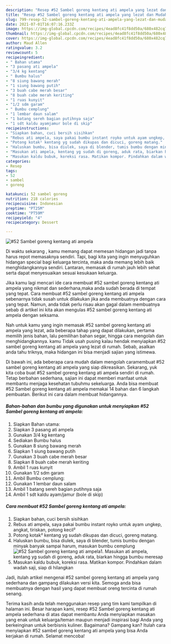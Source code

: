 ```yaml
---
description: "Resep #52 Sambel goreng kentang ati ampela yang lezat dan Mudah Dibuat"
title: "Resep #52 Sambel goreng kentang ati ampela yang lezat dan Mudah Dibuat"
slug: 799-resep-52-sambel-goreng-kentang-ati-ampela-yang-lezat-dan-mudah-dibuat
date: 2021-07-01T16:07:16.233Z
image: https://img-global.cpcdn.com/recipes/4ead8fc41f8dd50a/680x482cq70/52-sambel-goreng-kentang-ati-ampela-foto-resep-utama.jpg
thumbnail: https://img-global.cpcdn.com/recipes/4ead8fc41f8dd50a/680x482cq70/52-sambel-goreng-kentang-ati-ampela-foto-resep-utama.jpg
cover: https://img-global.cpcdn.com/recipes/4ead8fc41f8dd50a/680x482cq70/52-sambel-goreng-kentang-ati-ampela-foto-resep-utama.jpg
author: Maud Allen
ratingvalue: 3.2
reviewcount: 5
recipeingredient:
- " Bahan utama"
- "3 pasang ati ampela"
- "3/4 kg kentang"
- " Bumbu halus"
- "8 siung bawang merah"
- "1 siung bawang putih"
- "3 buah cabe merah besar"
- "8 buah cabe merah keriting"
- "1 ruas kunyit"
- "1/2 sdm garam"
- " Bumbu cemplung"
- "1 lembar daun salam"
- "1 batang sereh bagian putihnya saja"
- "1 sdt kaldu ayamjamur bole di skip"
recipeinstructions:
- "Siapkan bahan, cuci bersih sisihkan"
- "Rebus ati ampela, saya pakai bumbu instant royko untuk ayam ungkep, angkat, tiriskan, potong kecil²"
- "Potong kotak² kentang yg sudah dikupas dan dicuci, goreng matang."
- "Haluskan bumbu, bisa diulek, saya di blender, tumis bumbu dengan minyak banyak sampai harum, masukan bumbu cemplung"
- "Masukan ati ampela, kentang yg sudah di goreng, aduk rata, biarkan hingga bumbu meresap"
- "Masukan kaldu bubuk, koreksi rasa. Matikan kompor. Pindahkan dalam wadah saji, siap di hilangkan"
categories:
- Resep
tags:
- 52
- sambel
- goreng

katakunci: 52 sambel goreng 
nutrition: 218 calories
recipecuisine: Indonesian
preptime: "PT25M"
cooktime: "PT59M"
recipeyield: "4"
recipecategory: Dessert

---
```



![#52 Sambel goreng kentang ati ampela](https://img-global.cpcdn.com/recipes/4ead8fc41f8dd50a/680x482cq70/52-sambel-goreng-kentang-ati-ampela-foto-resep-utama.jpg)

Di waktu  sekarang , kamu memang dapat memesan hidangan jadi tanpa harus repot memasaknya sendiri. Tapi, bagi kita yang ingin menyuguhkan hidangan special bagi keluarga tercinta, maka anda memang lebih baik menghidangkannya sendiri. Lantaran, memasak di rumah jauh lebih sehat serta dapat menyesuaikan sesuai kesukaan keluarga.

Jika kamu lagi mencari ide cara membuat #52 sambel goreng kentang ati ampela yang nikmat dan sederhana,maka anda sudah berada di tempat yang tepat. Cara membuat #52 sambel goreng kentang ati ampela  sebenarnya tidak susah untuk dilakukan jika anda membuatnya dengan cara yang tepat. Namun, anda tidak perlu risau akan gagal dalam membuatnya 
sebab di artikel ini kita akan mengulas #52 sambel goreng kentang ati ampela dengan seksama.  



Nah untuk kamu yang ingin memasak #52 sambel goreng kentang ati ampela yang lezat, ada beberapa tahap yang dapat dilakukan, pertama memilih jenis bahan, lalu pemilihan bahan segar, hingga cara mengolah dan menghidangkannya. kamu Tidak usah pusing kalau hendak menyiapkan #52 sambel goreng kentang ati ampela yang lezat di rumah. Sebab, asalkan anda  tahu triknya, maka hidangan ini bisa menjadi sajian yang istimewa.

Di bawah ini, ada beberapa cara mudah dalam mengolah caramembuat #52 sambel goreng kentang ati ampela yang siap dikreasikan. Sekarang, yuk kita coba buat #52 sambel goreng kentang ati ampela sendiri di rumah. Tetap berbahan sederhana, sajian ini dapat memberi manfaat untuk membantu menjaga kesehatan tubuhmu sekeluarga. Anda bisa membuat #52 Sambel goreng kentang ati ampela memakai 14 bahan dan 6 langkah pembuatan. Berikut ini cara dalam membuat hidangannya.

<!--inarticleads1-->

##### Bahan-bahan dan bumbu yang digunakan untuk menyiapkan #52 Sambel goreng kentang ati ampela:

1. Siapkan  Bahan utama:
1. Siapkan 3 pasang ati ampela
1. Gunakan 3/4 kg kentang
1. Sediakan  Bumbu halus
1. Gunakan 8 siung bawang merah
1. Siapkan 1 siung bawang putih
1. Gunakan 3 buah cabe merah besar
1. Siapkan 8 buah cabe merah keriting
1. Ambil 1 ruas kunyit
1. Gunakan 1/2 sdm garam
1. Ambil  Bumbu cemplung:
1. Gunakan 1 lembar daun salam
1. Ambil 1 batang sereh bagian putihnya saja
1. Ambil 1 sdt kaldu ayam/jamur (bole di skip)




<!--inarticleads2-->

##### Cara membuat #52 Sambel goreng kentang ati ampela:

1. Siapkan bahan, cuci bersih sisihkan
1. Rebus ati ampela, saya pakai bumbu instant royko untuk ayam ungkep, angkat, tiriskan, potong kecil²
1. Potong kotak² kentang yg sudah dikupas dan dicuci, goreng matang.
1. Haluskan bumbu, bisa diulek, saya di blender, tumis bumbu dengan minyak banyak sampai harum, masukan bumbu cemplung
<img src="//assets-global.cpcdn.com/assets/icons/button_play-2c75c40dde080a61004c1f40b05d8f140eaff45d7e9e6481dc71c63d2e7c4909.png" alt="#52 Sambel goreng kentang ati ampela">1. Masukan ati ampela, kentang yg sudah di goreng, aduk rata, biarkan hingga bumbu meresap
1. Masukan kaldu bubuk, koreksi rasa. Matikan kompor. Pindahkan dalam wadah saji, siap di hilangkan




Jadi, itulah artikel mengenai  #52 sambel goreng kentang ati ampela  yang sederhana dan gampang dilakukan versi kita. Semoga anda bisa membuatnya dengan hasil yang dapat membuat oreng tercinta di rumah senang. 

Terima kasih anda telah menggunakan resep yang tim kami tampilkan di halaman ini. Besar harapan kami, resep  #52 Sambel goreng kentang ati ampela sederhana di atas dapat membantu Anda menyiapkan masakan yang enak untuk keluarga/teman maupun menjadi inspirasi bagi Anda yang berkeinginan untuk berbisnis kuliner. Bagaimana? Gampang kan? Itulah cara menyiapkan #52 sambel goreng kentang ati ampela yang bisa Anda kerjakan di rumah. Selamat mencoba!


